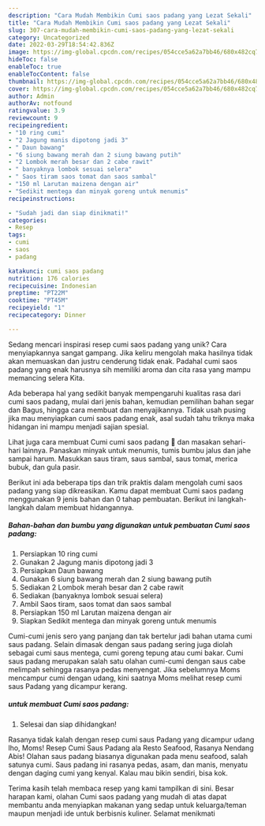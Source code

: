 ```yaml
---
description: "Cara Mudah Membikin Cumi saos padang yang Lezat Sekali"
title: "Cara Mudah Membikin Cumi saos padang yang Lezat Sekali"
slug: 307-cara-mudah-membikin-cumi-saos-padang-yang-lezat-sekali
category: Uncategorized
date: 2022-03-29T18:54:42.836Z
image: https://img-global.cpcdn.com/recipes/054cce5a62a7bb46/680x482cq70/cumi-saos-padang-foto-resep-utama.jpg
hideToc: false
enableToc: true
enableTocContent: false
thumbnail: https://img-global.cpcdn.com/recipes/054cce5a62a7bb46/680x482cq70/cumi-saos-padang-foto-resep-utama.jpg
cover: https://img-global.cpcdn.com/recipes/054cce5a62a7bb46/680x482cq70/cumi-saos-padang-foto-resep-utama.jpg
author: Admin
authorAv: notfound
ratingvalue: 3.9
reviewcount: 9
recipeingredient:
- "10 ring cumi"
- "2 Jagung manis dipotong jadi 3"
- " Daun bawang"
- "6 siung bawang merah dan 2 siung bawang putih"
- "2 Lombok merah besar dan 2 cabe rawit"
- " banyaknya lombok sesuai selera"
- " Saos tiram saos tomat dan saos sambal"
- "150 ml Larutan maizena dengan air"
- "Sedikit mentega dan minyak goreng untuk menumis"
recipeinstructions:

- "Sudah jadi dan siap dinikmati!"
categories:
- Resep
tags:
- cumi
- saos
- padang

katakunci: cumi saos padang 
nutrition: 176 calories
recipecuisine: Indonesian
preptime: "PT22M"
cooktime: "PT45M"
recipeyield: "1"
recipecategory: Dinner

---
```





Sedang mencari inspirasi resep cumi saos padang yang unik? Cara menyiapkannya sangat gampang. Jika keliru mengolah maka hasilnya tidak akan memuaskan dan justru cenderung tidak enak. Padahal cumi saos padang yang enak harusnya sih memiliki aroma dan cita rasa yang mampu memancing selera Kita.





Ada beberapa hal yang sedikit banyak mempengaruhi kualitas rasa dari cumi saos padang, mulai dari jenis bahan, kemudian pemilihan bahan segar dan Bagus, hingga cara membuat dan menyajikannya. Tidak usah pusing jika mau menyiapkan cumi saos padang enak,      asal sudah tahu triknya maka hidangan ini mampu menjadi sajian spesial.














Lihat juga cara membuat Cumi cumi saos padang 🦑 dan masakan sehari-hari lainnya. Panaskan minyak untuk menumis, tumis bumbu jalus dan jahe sampai harum. Masukkan saus tiram, saus sambal, saus tomat, merica bubuk, dan gula pasir.






Berikut ini ada beberapa tips dan trik praktis dalam mengolah cumi saos padang yang siap dikreasikan. Kamu dapat membuat Cumi saos padang menggunakan 9 jenis bahan dan 0 tahap pembuatan. Berikut ini langkah-langkah dalam membuat hidangannya.

<!--inarticleads1-->

##### Bahan-bahan dan bumbu yang digunakan untuk pembuatan Cumi saos padang:

1. Persiapkan 10 ring cumi
1. Gunakan 2 Jagung manis dipotong jadi 3
1. Persiapkan  Daun bawang
1. Gunakan 6 siung bawang merah dan 2 siung bawang putih
1. Sediakan 2 Lombok merah besar dan 2 cabe rawit
1. Sediakan  (banyaknya lombok sesuai selera)
1. Ambil  Saos tiram, saos tomat dan saos sambal
1. Persiapkan 150 ml Larutan maizena dengan air
1. Siapkan Sedikit mentega dan minyak goreng untuk menumis


Cumi-cumi jenis sero yang panjang dan tak bertelur jadi bahan utama cumi saus padang. Selain dimasak dengan saus padang sering juga diolah sebagai cumi saus mentega, cumi goreng tepung atau cumi bakar. Cumi saus padang merupakan salah satu olahan cumi-cumi dengan saus cabe melimpah sehingga rasanya pedas menyengat. Jika sebelumnya Moms mencampur cumi dengan udang, kini saatnya Moms melihat resep cumi saus Padang yang dicampur kerang. 

<!--inarticleads2-->

#####  untuk membuat Cumi saos padang:


1. Selesai dan siap dihidangkan!

Rasanya tidak kalah dengan resep cumi saus Padang yang dicampur udang lho, Moms! Resep Cumi Saus Padang ala Resto Seafood, Rasanya Nendang Abis! Olahan saus padang biasanya digunakan pada menu seafood, salah satunya cumi. Saus padang ini rasanya pedas, asam, dan manis, menyatu dengan daging cumi yang kenyal. Kalau mau bikin sendiri, bisa kok. 

Terima kasih telah membaca resep yang kami tampilkan di sini. Besar harapan kami, olahan Cumi saos padang yang mudah di atas dapat membantu anda menyiapkan makanan yang sedap untuk keluarga/teman maupun menjadi ide untuk berbisnis kuliner. Selamat menikmati
